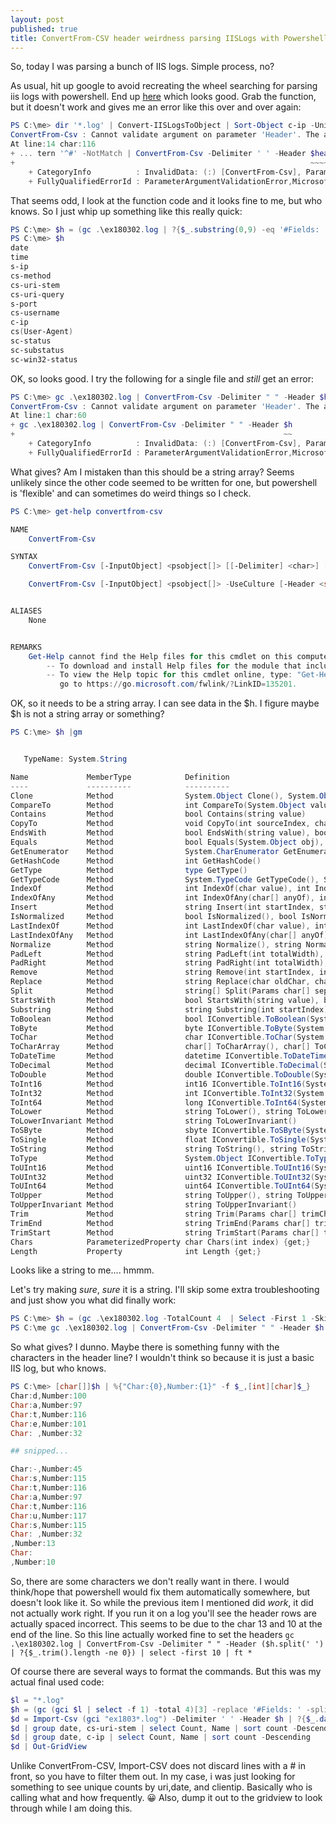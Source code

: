 ```yaml
---
layout: post
published: true
title: ConvertFrom-CSV header weirdness parsing IISLogs with Powershell
---
```

So, today I was parsing a bunch of IIS logs. Simple process, no? 

As usual, hit up google to avoid recreating the wheel searching for parsing iis logs with powershell. End up [here](https://bentaylor.work/2016/09/parsing-iis-logs-to-powershell-objects/) which looks good. Grab the function, but it doesn't work and gives me an error like this over and over again:

```powershell
PS C:\me> dir '*.log' | Convert-IISLogsToObject | Sort-Object c-ip -Unique | Select-Object date, time, s-ip, c-ip, cs-uri-stem, cs-username | Format-Table
ConvertFrom-Csv : Cannot validate argument on parameter 'Header'. The argument is null or empty. Provide an argument that is not null or empty, and then try the command again.
At line:14 char:116
+ ... tern '^#' -NotMatch | ConvertFrom-Csv -Delimiter ' ' -Header $headers
+                                                                  ~~~~~~~~
    + CategoryInfo          : InvalidData: (:) [ConvertFrom-Csv], ParameterBindingValidationException
    + FullyQualifiedErrorId : ParameterArgumentValidationError,Microsoft.PowerShell.Commands.ConvertFromCsvCommand
```

That seems odd, I look at the function code and it looks fine to me, but who knows. So I just whip up something like this really quick:

```powershell
PS C:\me> $h = (gc .\ex180302.log | ?{$_.substring(0,9) -eq '#Fields: '} | select -first 1).substring(9).split(' ')
PS C:\me> $h
date
time
s-ip
cs-method
cs-uri-stem
cs-uri-query
s-port
cs-username
c-ip
cs(User-Agent)
sc-status
sc-substatus
sc-win32-status
```

OK, so looks good. I try the following for a single file and _still_ get an error:

```powershell
PS C:\me> gc .\ex180302.log | ConvertFrom-Csv -Delimiter " " -Header $h
ConvertFrom-Csv : Cannot validate argument on parameter 'Header'. The argument is null or empty. Provide an argument that is not null or empty, and then try the command again.
At line:1 char:60
+ gc .\ex180302.log | ConvertFrom-Csv -Delimiter " " -Header $h
+                                                            ~~
    + CategoryInfo          : InvalidData: (:) [ConvertFrom-Csv], ParameterBindingValidationException
    + FullyQualifiedErrorId : ParameterArgumentValidationError,Microsoft.PowerShell.Commands.ConvertFromCsvCommand
```

What gives? Am I mistaken than this should be a string array? Seems unlikely since the other code seemed to be written for one, but powershell is 'flexible' and can sometimes do weird things so I check.

```powershell
PS C:\me> get-help convertfrom-csv

NAME
    ConvertFrom-Csv

SYNTAX
    ConvertFrom-Csv [-InputObject] <psobject[]> [[-Delimiter] <char>] [-Header <string[]>]  [<CommonParameters>]

    ConvertFrom-Csv [-InputObject] <psobject[]> -UseCulture [-Header <string[]>]  [<CommonParameters>]


ALIASES
    None


REMARKS
    Get-Help cannot find the Help files for this cmdlet on this computer. It is displaying only partial help.
        -- To download and install Help files for the module that includes this cmdlet, use Update-Help.
        -- To view the Help topic for this cmdlet online, type: "Get-Help ConvertFrom-Csv -Online" or
           go to https://go.microsoft.com/fwlink/?LinkID=135201.
```

OK, so it needs to be a string array. I can see data in the $h. I figure maybe $h is not a string array or something?

```powershell
PS C:\me> $h |gm


   TypeName: System.String

Name             MemberType            Definition
----             ----------            ----------
Clone            Method                System.Object Clone(), System.Object ICloneable.Clone()
CompareTo        Method                int CompareTo(System.Object value), int CompareTo(string strB), int IComparable.CompareTo(System.Object obj), int IComparable[string].CompareTo(string other)
Contains         Method                bool Contains(string value)
CopyTo           Method                void CopyTo(int sourceIndex, char[] destination, int destinationIndex, int count)
EndsWith         Method                bool EndsWith(string value), bool EndsWith(string value, System.StringComparison comparisonType), bool EndsWith(string value, bool ignoreCase, cultureinfo culture)
Equals           Method                bool Equals(System.Object obj), bool Equals(string value), bool Equals(string value, System.StringComparison comparisonType), bool IEquatable[string].Equals(string other)
GetEnumerator    Method                System.CharEnumerator GetEnumerator(), System.Collections.IEnumerator IEnumerable.GetEnumerator(), System.Collections.Generic.IEnumerator[char] IEnumerable[char].GetEnumerator()
GetHashCode      Method                int GetHashCode()
GetType          Method                type GetType()
GetTypeCode      Method                System.TypeCode GetTypeCode(), System.TypeCode IConvertible.GetTypeCode()
IndexOf          Method                int IndexOf(char value), int IndexOf(char value, int startIndex), int IndexOf(char value, int startIndex, int count), int IndexOf(string value), int IndexOf(string value, int startIndex), int IndexOf(string value, int startIndex, int count), int IndexOf(string value, System.StringComparison comparisonType), int IndexOf(string value, int startIndex, System.StringComparison comparisonType), int IndexOf(string value, int startIndex, int count, System.StringComparison comparisonType)
IndexOfAny       Method                int IndexOfAny(char[] anyOf), int IndexOfAny(char[] anyOf, int startIndex), int IndexOfAny(char[] anyOf, int startIndex, int count)
Insert           Method                string Insert(int startIndex, string value)
IsNormalized     Method                bool IsNormalized(), bool IsNormalized(System.Text.NormalizationForm normalizationForm)
LastIndexOf      Method                int LastIndexOf(char value), int LastIndexOf(char value, int startIndex), int LastIndexOf(char value, int startIndex, int count), int LastIndexOf(string value), int LastIndexOf(string value, int startIndex), int LastIndexOf(string value, int startIndex, int count), int LastIndexOf(string value, System.StringComparison comparisonType), int LastIndexOf(string value, int startIndex, System.StringComparison comparisonType), int LastIndexOf(string value, int startIndex, int count, System.StringComparison comparisonType)
LastIndexOfAny   Method                int LastIndexOfAny(char[] anyOf), int LastIndexOfAny(char[] anyOf, int startIndex), int LastIndexOfAny(char[] anyOf, int startIndex, int count)
Normalize        Method                string Normalize(), string Normalize(System.Text.NormalizationForm normalizationForm)
PadLeft          Method                string PadLeft(int totalWidth), string PadLeft(int totalWidth, char paddingChar)
PadRight         Method                string PadRight(int totalWidth), string PadRight(int totalWidth, char paddingChar)
Remove           Method                string Remove(int startIndex, int count), string Remove(int startIndex)
Replace          Method                string Replace(char oldChar, char newChar), string Replace(string oldValue, string newValue)
Split            Method                string[] Split(Params char[] separator), string[] Split(char[] separator, int count), string[] Split(char[] separator, System.StringSplitOptions options), string[] Split(char[] separator, int count, System.StringSplitOptions options), string[] Split(string[] separator, System.StringSplitOptions options), string[] Split(string[] separator, int count, System.StringSplitOptions options)
StartsWith       Method                bool StartsWith(string value), bool StartsWith(string value, System.StringComparison comparisonType), bool StartsWith(string value, bool ignoreCase, cultureinfo culture)
Substring        Method                string Substring(int startIndex), string Substring(int startIndex, int length)
ToBoolean        Method                bool IConvertible.ToBoolean(System.IFormatProvider provider)
ToByte           Method                byte IConvertible.ToByte(System.IFormatProvider provider)
ToChar           Method                char IConvertible.ToChar(System.IFormatProvider provider)
ToCharArray      Method                char[] ToCharArray(), char[] ToCharArray(int startIndex, int length)
ToDateTime       Method                datetime IConvertible.ToDateTime(System.IFormatProvider provider)
ToDecimal        Method                decimal IConvertible.ToDecimal(System.IFormatProvider provider)
ToDouble         Method                double IConvertible.ToDouble(System.IFormatProvider provider)
ToInt16          Method                int16 IConvertible.ToInt16(System.IFormatProvider provider)
ToInt32          Method                int IConvertible.ToInt32(System.IFormatProvider provider)
ToInt64          Method                long IConvertible.ToInt64(System.IFormatProvider provider)
ToLower          Method                string ToLower(), string ToLower(cultureinfo culture)
ToLowerInvariant Method                string ToLowerInvariant()
ToSByte          Method                sbyte IConvertible.ToSByte(System.IFormatProvider provider)
ToSingle         Method                float IConvertible.ToSingle(System.IFormatProvider provider)
ToString         Method                string ToString(), string ToString(System.IFormatProvider provider), string IConvertible.ToString(System.IFormatProvider provider)
ToType           Method                System.Object IConvertible.ToType(type conversionType, System.IFormatProvider provider)
ToUInt16         Method                uint16 IConvertible.ToUInt16(System.IFormatProvider provider)
ToUInt32         Method                uint32 IConvertible.ToUInt32(System.IFormatProvider provider)
ToUInt64         Method                uint64 IConvertible.ToUInt64(System.IFormatProvider provider)
ToUpper          Method                string ToUpper(), string ToUpper(cultureinfo culture)
ToUpperInvariant Method                string ToUpperInvariant()
Trim             Method                string Trim(Params char[] trimChars), string Trim()
TrimEnd          Method                string TrimEnd(Params char[] trimChars)
TrimStart        Method                string TrimStart(Params char[] trimChars)
Chars            ParameterizedProperty char Chars(int index) {get;}
Length           Property              int Length {get;}
```

Looks like a string to me.... hmmm.

Let's try making *sure*, _sure_ it is a string. I'll skip some extra troubleshooting and just show you what did finally work:

```powershell
PS C:\me> $h = (gc .\ex180302.log -TotalCount 4  | Select -First 1 -Skip 3) -replace "#Fields: " | out-string
PS C:\me gc .\ex180302.log | ConvertFrom-Csv -Delimiter " " -Header $h.split(" ") | select -first 10 | ft *
```

So what gives? I dunno. Maybe there is something funny with the characters in the header line? I wouldn't think so because it is just a basic IIS log, but who knows.

```powershell
PS C:\me> [char[]]$h | %{"Char:{0},Number:{1}" -f $_,[int][char]$_}
Char:d,Number:100
Char:a,Number:97
Char:t,Number:116
Char:e,Number:101
Char: ,Number:32

## snipped...

Char:-,Number:45
Char:s,Number:115
Char:t,Number:116
Char:a,Number:97
Char:t,Number:116
Char:u,Number:117
Char:s,Number:115
Char: ,Number:32
,Number:13
Char:
,Number:10
```

So, there are some characters we don't really want in there. I would think/hope that powershell would fix them automatically somewhere, but doesn't look like it. So while the previous item I mentioned did _work_, it did not actually work right. If you run it on a log you'll see the header rows are actually spaced incorrect. This seems to be due to the char 13 and 10 at the end of the line. So this line actually worked fine to set the headers `gc .\ex180302.log | ConvertFrom-Csv -Delimiter " " -Header ($h.split(' ') | ?{$_.trim().length -ne 0}) | select -first 10 | ft *`

Of course there are several ways to format the commands. But this was my actual final used code:

```powershell
$l = "*.log"
$h = (gc (gci $l | select -f 1) -total 4)[3] -replace '#Fields: ' -split ' ' | ?{$_.trim().length -ne 0}
$d = Import-Csv (gci "ex1803*.log") -Delimiter ' ' -Header $h | ?{$_.date -notmatch "#"}
$d | group date, cs-uri-stem | select Count, Name | sort count -Descending
$d | group date, c-ip | select Count, Name | sort count -Descending
$d | Out-GridView
```

Unlike ConvertFrom-CSV, Import-CSV does not discard lines with a # in front, so you have to filter them out. In my case, i was just looking for something to see unique counts by uri,date, and clientip. Basically who is calling what and how frequently. 😀 Also, dump it out to the gridview to look through while I am doing this.